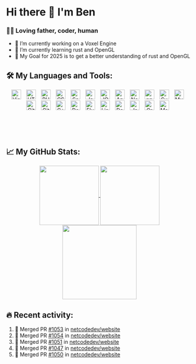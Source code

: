 # Hi there 👋 I'm Ben 
### ✌🏻 Loving father, coder, human

- 🔭 I’m currently working on a Voxel Engine
- 🌱 I’m currently learning rust and OpenGL
- 🥅 My Goal for 2025 is to get a better understanding of rust and OpenGL

## 🛠️ My Languages and Tools:

<div align="center">
<img title="VSCode" alt="Visual Studio Code" width="26px" src="https://cdn.jsdelivr.net/gh/devicons/devicon/icons/vscode/vscode-original.svg" style="padding-right:10px;" />
<img title="HTML5" alt="HTML5" width="26px" src="https://cdn.jsdelivr.net/gh/devicons/devicon/icons/html5/html5-original.svg" style="padding-right:10px;" />
<img title="PHP" alt="PHP" width="26px" src="https://cdn.jsdelivr.net/gh/devicons/devicon/icons/php/php-original.svg" style="padding-right:10px;" />
<img title="CSS3" alt="CSS3" width="26px" src="https://cdn.jsdelivr.net/gh/devicons/devicon/icons/css3/css3-original.svg" style="padding-right:10px;" />
<img title="Sass/Scss" alt="Sass" width="26px" src="https://cdn.jsdelivr.net/gh/devicons/devicon/icons/sass/sass-original.svg" style="padding-right:10px;" />
<img title="JavaScript" alt="JavaScript" width="26px" src="https://cdn.jsdelivr.net/gh/devicons/devicon/icons/javascript/javascript-original.svg" style="padding-right:10px;" />
<img title="JQuery" alt="JQuery" width="26px" src="https://cdn.jsdelivr.net/gh/devicons/devicon/icons/jquery/jquery-original.svg" style="padding-right:10px;" />
<img title="Apache2" alt="Apache2" width="26px" src="https://cdn.jsdelivr.net/gh/devicons/devicon/icons/apache/apache-original.svg" style="padding-right:10px;" />
<img title="NodeJS" alt="Node.js" width="26px" src="https://cdn.jsdelivr.net/gh/devicons/devicon/icons/nodejs/nodejs-original.svg" style="padding-right:10px;" />
<img title="npm" alt="npm" width="26px" src="https://cdn.jsdelivr.net/gh/devicons/devicon/icons/npm/npm-original-wordmark.svg" style="padding-right:10px;" />
<img title="Svelte" alt="Svelte" width="26px" src="https://cdn.jsdelivr.net/gh/devicons/devicon/icons/svelte/svelte-original.svg" style="padding-right:10px;" />
<img title="SQL/MySQL/MariaDB" alt="MySQL" width="26px" src="https://cdn.jsdelivr.net/gh/devicons/devicon/icons/mysql/mysql-original.svg" style="padding-right:10px;" />
<img title="Git" alt="Git" width="26px" src="https://cdn.jsdelivr.net/gh/devicons/devicon/icons/git/git-original.svg" style="padding-right:10px;" />
<img title="GitHub" alt="GitHub" width="26px" src="https://user-images.githubusercontent.com/3369400/139447912-e0f43f33-6d9f-45f8-be46-2df5bbc91289.png" style="padding-right:10px;" />
<img title="C/C++" alt="C++" width="26px" src="https://cdn.jsdelivr.net/gh/devicons/devicon/icons/cplusplus/cplusplus-original.svg" style="padding-right:10px;" />
<img title="Dart" alt="Dart" width="26px" src="https://cdn.jsdelivr.net/gh/devicons/devicon/icons/dart/dart-original.svg" style="padding-right:10px;" />
<img title="Flutter" alt="Flutter" width="26px" src="https://cdn.jsdelivr.net/gh/devicons/devicon/icons/flutter/flutter-original.svg" style="padding-right:10px;" />
<img title="Linux" alt="Linux" width="26px" src="https://cdn.jsdelivr.net/gh/devicons/devicon/icons/linux/linux-original.svg" style="padding-right:10px;" />
<img title="Debian" alt="Debian" width="26px" src="https://cdn.jsdelivr.net/gh/devicons/devicon/icons/debian/debian-original.svg" style="padding-right:10px;" />
<img title="Java" alt="Java" width="26px" src="https://cdn.jsdelivr.net/gh/devicons/devicon/icons/java/java-original.svg" style="padding-right:10px;" />
<img title="Gradle" alt="Gradle" width="26px" src="https://cdn.jsdelivr.net/gh/devicons/devicon/icons/gradle/gradle-plain.svg" style="padding-right:10px;" />
<img title="Markdown" alt="Markdown" width="26px" src="https://cdn.jsdelivr.net/gh/devicons/devicon/icons/markdown/markdown-original.svg" style="padding-right:10px;" />
 </div>

<br><br><br>

## 📈 My GitHub Stats:
<div align="center">
<a href="https://github.com/N3TC0D3/">
  <img align="center" height="160px" src="https://github-readme-stats.vercel.app/api?username=netcodedev&show_icons=true&hide_border=false&title_color=427fed&icon_color=427fed&bg_color=09131B&text_color=ffffff&border_color=0c1a25" />
</a>
<a href="https://github.com/N3TC0D3/">
  <img align="center" height="160px" src="https://github-readme-stats.vercel.app/api/top-langs/?username=netcodedev&layout=compact&hide_border=false&title_color=427fed&icon_color=427fed&bg_color=09131B&text_color=ffffff&border_color=0c1a25" />
</a>
 </div>
 <div align="center">
<a href="https://github.com/netcodedev/">
        <img align="center" src="http://github-readme-streak-stats.herokuapp.com?user=netcodedev&hide_border=true&date_format=j%20M%5B%20Y%5D&theme=github-dark-blue" height="200" />
    </a>
 </div>

## 🔥 Recent activity:

<!--START_SECTION:activity-->
1. 🎉 Merged PR [#1053](https://github.com/netcodedev/website/pull/1053) in [netcodedev/website](https://github.com/netcodedev/website)
2. 🎉 Merged PR [#1054](https://github.com/netcodedev/website/pull/1054) in [netcodedev/website](https://github.com/netcodedev/website)
3. 🎉 Merged PR [#1051](https://github.com/netcodedev/website/pull/1051) in [netcodedev/website](https://github.com/netcodedev/website)
4. 🎉 Merged PR [#1047](https://github.com/netcodedev/website/pull/1047) in [netcodedev/website](https://github.com/netcodedev/website)
5. 🎉 Merged PR [#1050](https://github.com/netcodedev/website/pull/1050) in [netcodedev/website](https://github.com/netcodedev/website)
<!--END_SECTION:activity-->

[bitbite]: https://github.com/bitbitedev
